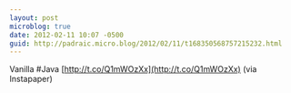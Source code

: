 ```yaml
---
layout: post
microblog: true
date: 2012-02-11 10:07 -0500
guid: http://padraic.micro.blog/2012/02/11/t168350568757215232.html
---
```

Vanilla #Java [http://t.co/Q1mWOzXx](http://t.co/Q1mWOzXx) (via Instapaper)
